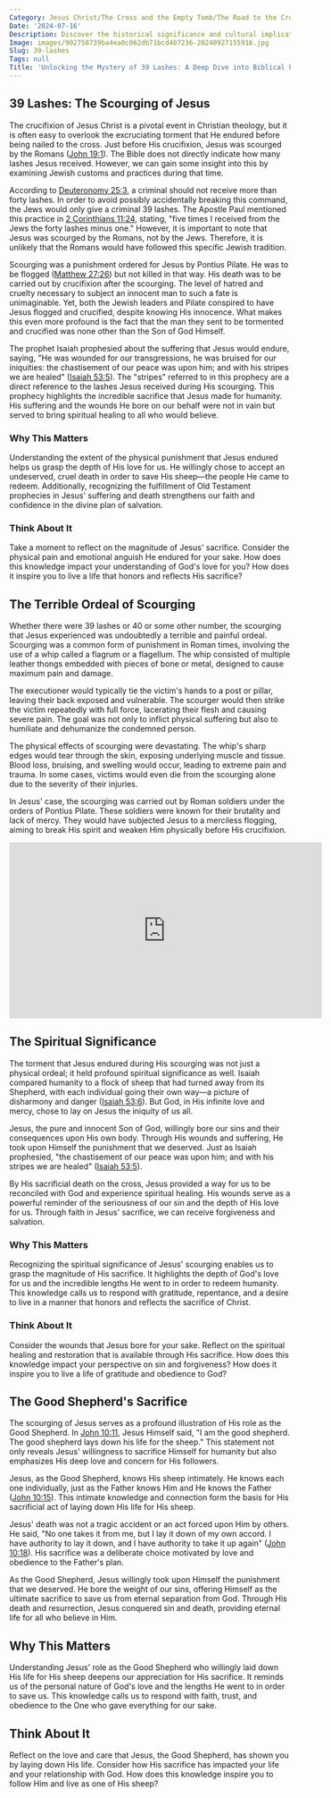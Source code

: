 ```yaml
---
Category: Jesus Christ/The Cross and the Empty Tomb/The Road to the Cross
Date: '2024-07-16'
Description: Discover the historical significance and cultural implications of the "39 lashes" punishment in various societies, delving into its origins and impact. Explore the enduring legacy of this severe form of corporal punishment.
Image: images/902758739ba4ea0c062db71bcd407236-20240927155916.jpg
Slug: 39-lashes
Tags: null
Title: 'Unlocking the Mystery of 39 Lashes: A Deep Dive into Biblical Punishment'
---
```


## 39 Lashes: The Scourging of Jesus

The crucifixion of Jesus Christ is a pivotal event in Christian theology, but it is often easy to overlook the excruciating torment that He endured before being nailed to the cross. Just before His crucifixion, Jesus was scourged by the Romans ([John 19:1](https://www.bibleref.com/John/19/John-19-1.html)). The Bible does not directly indicate how many lashes Jesus received. However, we can gain some insight into this by examining Jewish customs and practices during that time.

According to [Deuteronomy 25:3](https://www.bibleref.com/Deuteronomy/25/Deuteronomy-25-3.html), a criminal should not receive more than forty lashes. In order to avoid possibly accidentally breaking this command, the Jews would only give a criminal 39 lashes. The Apostle Paul mentioned this practice in [2 Corinthians 11:24](https://www.bibleref.com/2-Corinthians/11/2-Corinthians-11-24.html), stating, "five times I received from the Jews the forty lashes minus one." However, it is important to note that Jesus was scourged by the Romans, not by the Jews. Therefore, it is unlikely that the Romans would have followed this specific Jewish tradition.

Scourging was a punishment ordered for Jesus by Pontius Pilate. He was to be flogged ([Matthew 27:26](https://www.bibleref.com/Matthew/27/Matthew-27-26.html)) but not killed in that way. His death was to be carried out by crucifixion after the scourging. The level of hatred and cruelty necessary to subject an innocent man to such a fate is unimaginable. Yet, both the Jewish leaders and Pilate conspired to have Jesus flogged and crucified, despite knowing His innocence. What makes this even more profound is the fact that the man they sent to be tormented and crucified was none other than the Son of God Himself.

The prophet Isaiah prophesied about the suffering that Jesus would endure, saying, "He was wounded for our transgressions, he was bruised for our iniquities: the chastisement of our peace was upon him; and with his stripes we are healed" ([Isaiah 53:5](https://www.bibleref.com/Isaiah/53/Isaiah-53-5.html)). The "stripes" referred to in this prophecy are a direct reference to the lashes Jesus received during His scourging. This prophecy highlights the incredible sacrifice that Jesus made for humanity. His suffering and the wounds He bore on our behalf were not in vain but served to bring spiritual healing to all who would believe.

### Why This Matters

Understanding the extent of the physical punishment that Jesus endured helps us grasp the depth of His love for us. He willingly chose to accept an undeserved, cruel death in order to save His sheep—the people He came to redeem. Additionally, recognizing the fulfillment of Old Testament prophecies in Jesus' suffering and death strengthens our faith and confidence in the divine plan of salvation.

### Think About It

Take a moment to reflect on the magnitude of Jesus' sacrifice. Consider the physical pain and emotional anguish He endured for your sake. How does this knowledge impact your understanding of God's love for you? How does it inspire you to live a life that honors and reflects His sacrifice?

## The Terrible Ordeal of Scourging

Whether there were 39 lashes or 40 or some other number, the scourging that Jesus experienced was undoubtedly a terrible and painful ordeal. Scourging was a common form of punishment in Roman times, involving the use of a whip called a flagrum or a flagellum. The whip consisted of multiple leather thongs embedded with pieces of bone or metal, designed to cause maximum pain and damage.

The executioner would typically tie the victim's hands to a post or pillar, leaving their back exposed and vulnerable. The scourger would then strike the victim repeatedly with full force, lacerating their flesh and causing severe pain. The goal was not only to inflict physical suffering but also to humiliate and dehumanize the condemned person.

The physical effects of scourging were devastating. The whip's sharp edges would tear through the skin, exposing underlying muscle and tissue. Blood loss, bruising, and swelling would occur, leading to extreme pain and trauma. In some cases, victims would even die from the scourging alone due to the severity of their injuries.

In Jesus' case, the scourging was carried out by Roman soldiers under the orders of Pontius Pilate. These soldiers were known for their brutality and lack of mercy. They would have subjected Jesus to a merciless flogging, aiming to break His spirit and weaken Him physically before His crucifixion.


<iframe width="560" height="315" src="https://www.youtube.com/embed/m_FnL7mKhFg" frameborder="0" allow="autoplay; encrypted-media" allowfullscreen></iframe>


## The Spiritual Significance

The torment that Jesus endured during His scourging was not just a physical ordeal; it held profound spiritual significance as well. Isaiah compared humanity to a flock of sheep that had turned away from its Shepherd, with each individual going their own way—a picture of disharmony and danger ([Isaiah 53:6](https://www.bibleref.com/Isaiah/53/Isaiah-53-6.html)). But God, in His infinite love and mercy, chose to lay on Jesus the iniquity of us all.

Jesus, the pure and innocent Son of God, willingly bore our sins and their consequences upon His own body. Through His wounds and suffering, He took upon Himself the punishment that we deserved. Just as Isaiah prophesied, "the chastisement of our peace was upon him; and with his stripes we are healed" ([Isaiah 53:5](https://www.bibleref.com/Isaiah/53/Isaiah-53-5.html)).

By His sacrificial death on the cross, Jesus provided a way for us to be reconciled with God and experience spiritual healing. His wounds serve as a powerful reminder of the seriousness of our sin and the depth of His love for us. Through faith in Jesus' sacrifice, we can receive forgiveness and salvation.

### Why This Matters

Recognizing the spiritual significance of Jesus' scourging enables us to grasp the magnitude of His sacrifice. It highlights the depth of God's love for us and the incredible lengths He went to in order to redeem humanity. This knowledge calls us to respond with gratitude, repentance, and a desire to live in a manner that honors and reflects the sacrifice of Christ.

### Think About It

Consider the wounds that Jesus bore for your sake. Reflect on the spiritual healing and restoration that is available through His sacrifice. How does this knowledge impact your perspective on sin and forgiveness? How does it inspire you to live a life of gratitude and obedience to God?

## The Good Shepherd's Sacrifice

The scourging of Jesus serves as a profound illustration of His role as the Good Shepherd. In [John 10:11](https://www.bibleref.com/John/10/John-10-11.html), Jesus Himself said, "I am the good shepherd. The good shepherd lays down his life for the sheep." This statement not only reveals Jesus' willingness to sacrifice Himself for humanity but also emphasizes His deep love and concern for His followers.

Jesus, as the Good Shepherd, knows His sheep intimately. He knows each one individually, just as the Father knows Him and He knows the Father ([John 10:15](https://www.bibleref.com/John/10/John-10-15.html)). This intimate knowledge and connection form the basis for His sacrificial act of laying down His life for His sheep.

Jesus' death was not a tragic accident or an act forced upon Him by others. He said, "No one takes it from me, but I lay it down of my own accord. I have authority to lay it down, and I have authority to take it up again" ([John 10:18](https://www.bibleref.com/John/10/John-10-18.html)). His sacrifice was a deliberate choice motivated by love and obedience to the Father's plan.

As the Good Shepherd, Jesus willingly took upon Himself the punishment that we deserved. He bore the weight of our sins, offering Himself as the ultimate sacrifice to save us from eternal separation from God. Through His death and resurrection, Jesus conquered sin and death, providing eternal life for all who believe in Him.

## Why This Matters

Understanding Jesus' role as the Good Shepherd who willingly laid down His life for His sheep deepens our appreciation for His sacrifice. It reminds us of the personal nature of God's love and the lengths He went to in order to save us. This knowledge calls us to respond with faith, trust, and obedience to the One who gave everything for our sake.

## Think About It

Reflect on the love and care that Jesus, the Good Shepherd, has shown you by laying down His life. Consider how His sacrifice has impacted your life and your relationship with God. How does this knowledge inspire you to follow Him and live as one of His sheep?